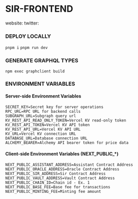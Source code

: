 # SIR-FRONTEND

website:
twitter:

### DEPLOY LOCALLY

`pnpm i`
`pnpm run dev`

### GENERATE GRAPHQL TYPES

`npm exec graphclient build`

### ENVIRONMENT VARIABLES

#### Server-side Environment Variables
```
SECRET_KEY=Secret key for server operations
RPC_URL=RPC URL for backend calls
SUBGRAPH_URL=Subgraph query url
KV_REST_API_READ_ONLY_TOKEN=Vercel KV read-only token
KV_REST_API_TOKEN=Vercel KV API token
KV_REST_API_URL=Vercel KV API URL
KV_URL=Vercel KV connection URL
DATABASE_URL=Database connection URL
ALCHEMY_BEARER=Alchemy API bearer token for price data
```

#### Client-side Environment Variables (NEXT_PUBLIC_*)
```
NEXT_PUBLIC_ASSISTANT_ADDRESS=Assistant Contract Address
NEXT_PUBLIC_ORACLE_ADDRESS=Oracle Contract Address
NEXT_PUBLIC_SIR_ADDRESS=Sir Contract Address
NEXT_PUBLIC_VAULT_ADDRESS=Vault Contract Address
NEXT_PUBLIC_CHAIN_ID=Chain id - Ex. 1
NEXT_PUBLIC_BASE_FEE=Base fee for transactions
NEXT_PUBLIC_MINTING_FEE=Minting fee amount
```
